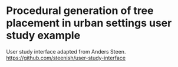 # Procedural generation of tree placement in urban settings user study example
User study interface adapted from Anders Steen. https://github.com/steenish/user-study-interface
